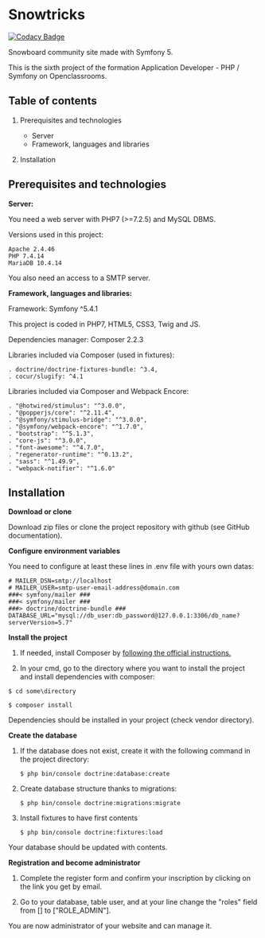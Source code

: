 # Snowtricks
[![Codacy Badge](https://app.codacy.com/project/badge/Grade/9942fd0861514ff3918a3d333f7a2f14)](https://www.codacy.com/gh/nosfairal/snowTricks/dashboard?utm_source=github.com&amp;utm_medium=referral&amp;utm_content=nosfairal/snowTricks&amp;utm_campaign=Badge_Grade)

Snowboard community site made with Symfony 5.

This is the sixth project of the formation Application Developer - PHP / Symfony on Openclassrooms.

## Table of contents
1.  Prerequisites and technologies
    -   Server
    -   Framework, languages and libraries

2.  Installation

## Prerequisites and technologies

**Server:**

You need a web server with PHP7 (>=7.2.5) and MySQL DBMS.

Versions used in this project:

    Apache 2.4.46
    PHP 7.4.14
    MariaDB 10.4.14

You also need an access to a SMTP server.

**Framework, languages and libraries:**

Framework: Symfony ^5.4.1

This project is coded in PHP7, HTML5, CSS3, Twig and JS.

Dependencies manager: Composer 2.2.3

Libraries included via Composer (used in fixtures):

    . doctrine/doctrine-fixtures-bundle: ^3.4,
    . cocur/slugify: ^4.1

Libraries included via Composer and Webpack Encore:

    . "@hotwired/stimulus": "^3.0.0",
    . "@popperjs/core": "^2.11.4",
    . "@symfony/stimulus-bridge": "^3.0.0",
    . "@symfony/webpack-encore": "^1.7.0",
    . "bootstrap": "^5.1.3",
    . "core-js": "^3.0.0",
    . "font-awesome": "^4.7.0",
    . "regenerator-runtime": "^0.13.2",
    . "sass": "^1.49.9",
    . "webpack-notifier": "^1.6.0"

## Installation

**Download or clone**

Download zip files or clone the project repository with github (see GitHub documentation).

**Configure environment variables**

You need to configure at least these lines in .env file with yours own datas:

``` ###> symfony/mailer ###
# MAILER_DSN=smtp://localhost
# MAILER_USER=smtp-user-email-address@domain.com
###< symfony/mailer ###
###< symfony/mailer ###
###> doctrine/doctrine-bundle ###
DATABASE_URL="mysql://db_user:db_password@127.0.0.1:3306/db_name?serverVersion=5.7"
``` 

**Install the project**

1.   If needed, install Composer by [following the official instructions.](https://getcomposer.org/download/)

2.   In your cmd, go to the directory where you want to install the project and install dependencies with composer:
   
   ``$ cd some\directory ``
   
   ``$ composer install``

Dependencies should be installed in your project (check vendor directory).

**Create the database**

1.  If the database does not exist, create it with the following command in the project directory:

    ``$ php bin/console doctrine:database:create``

2.  Create database structure thanks to migrations:

    ``$ php bin/console doctrine:migrations:migrate``

3. Install fixtures to have first contents

    ``$ php bin/console doctrine:fixtures:load``

Your database should be updated with contents.

**Registration and become administrator**

1.  Complete the register form and confirm your inscription by clicking on the link you get by email.

2.  Go to your database, table user, and at your line change the "roles" field from [] to ["ROLE_ADMIN"].

You are now administrator of your website and can manage it. 

